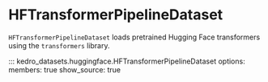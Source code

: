 # HFTransformerPipelineDataset

`HFTransformerPipelineDataset` loads pretrained Hugging Face transformers using the `transformers` library.

::: kedro_datasets.huggingface.HFTransformerPipelineDataset
    options:
        members: true
        show_source: true
